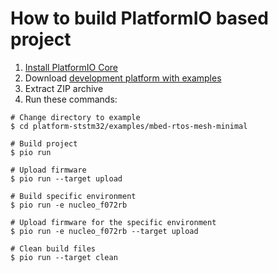 How to build PlatformIO based project
====================================

1. [Install PlatformIO Core](http://docs.platformio.org/page/core.html)
2. Download [development platform with examples](https://github.com/platformio/platform-ststm32/archive/develop.zip)
3. Extract ZIP archive
4. Run these commands:

```shell
# Change directory to example
$ cd platform-ststm32/examples/mbed-rtos-mesh-minimal

# Build project
$ pio run

# Upload firmware
$ pio run --target upload

# Build specific environment
$ pio run -e nucleo_f072rb

# Upload firmware for the specific environment
$ pio run -e nucleo_f072rb --target upload

# Clean build files
$ pio run --target clean
```
